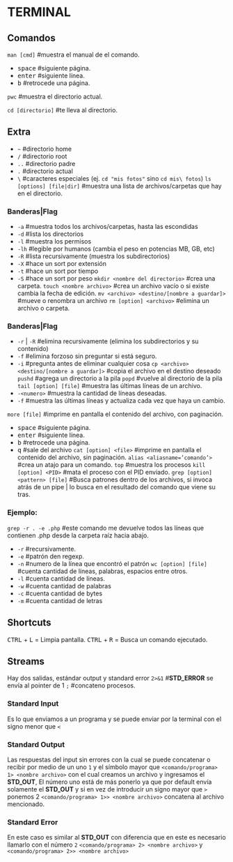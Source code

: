 # TERMINAL

## Comandos

`man [cmd]`  #muestra el manual de el comando.
 * <kbd>space</kbd> #siguiente página.
 * <kbd>enter</kbd> #siguiente línea.
 * <kbd>b</kbd> #retrocede una página.
 
`pwc` #muestra el directorio actual.

`cd [directorio]` #te lleva al directorio.

## Extra
 * `~` #directorio home
 * `/` #directorio root
 * `..` #directorio padre
 * `.` #directorio actual
 * `\` #caracteres especiales (ej. `cd "mis fotos"` sino `cd mis\ fotos`)
`ls [options] [file|dir]` #muestra una lista de archivos/carpetas que hay en el directorio. 
### Banderas|Flag
 * `-a` #muestra todos los archivos/carpetas, hasta las escondidas
 * `-d` #lista los directorios
 * `-l` #muestra los permisos
 * `-lh` #legible por humanos (cambia el peso en potencias MB, GB, etc)
 * `-R` #lista recursivamente (muestra los subdirectorios)
 * `-X` #hace un sort por extensión
 * `-t` #hace un sort por tiempo
 * `-S` #hace un sort por peso
`mkdir <nombre del directorio>` #crea una carpeta.
`touch <nombre archivo>` #crea un archivo vacío o si existe cambia la fecha de edición.
`mv <archivo> <destino/[nombre a guardar]>` #mueve o renombra un archivo
`rm [option] <archivo>` #elimina un archivo o carpeta.
### Banderas|Flag
 * `-r` | `-R` #elimina recursivamente (elimina los subdirectorios y su contenido)
 * `-f` #elimina forzoso sin preguntar si está seguro.
 * `-i` #pregunta antes de eliminar cualquier cosa
`cp <archivo> <destino/[nombre a guardar]>` #copia el archivo en el destino deseado
`pushd` #agrega un directorio a la pila 
`popd` #vuelve al directorio de la pila
`tail [option] [file]` #muestra las últimas líneas de un archivo.
 * `-<numero>` #muestra la cantidad de líneas deseadas.
 * `-f` #muestra las últimas líneas y actualiza cada vez que haya un cambio.

`more [file]` #imprime en pantalla el contenido del archivo, con paginación.
 * <kbd>space</kbd> #siguiente página.
 * <kbd>enter</kbd> #siguiente línea.
 * <kbd>b</kbd> #retrocede una página.
 * <kbd>q</kbd> #sale del archivo
`cat [option] <file>` #imprime en pantalla el contenido del archivo, sin paginación.
`alias <aliasname=’comando’>` #crea un atajo para un comando.
`top` #muestra los procesos
`kill [option] <PID>` #mata el proceso con el PID enviado.
`grep [option] <pattern> [file]` #Busca patrones dentro de los archivos, si invoca atrás de un pipe | lo busca en el resultado del comando que viene su tras.
### Ejemplo: 
`grep -r . -e .php` #este comando me devuelve todos las líneas que contienen .php desde la carpeta raíz hacia abajo.
 * `-r` #recursivamente.
 * `-e` #patrón den regexp.
 * `-n` #numero de la línea que encontró el patrón
`wc [option] [file]` #cuenta cantidad de líneas, palabras, espacios entre otros.
 * `-l` #cuenta cantidad de líneas.
 * `-w` #cuenta cantidad de palabras
 * `-c` #cuenta cantidad de bytes
 * `-m` #cuenta cantidad de letras

## Shortcuts
<kbd>CTRL</kbd> + <kbd>L</kbd> = Limpia pantalla.
<kbd>CTRL</kbd> + <kbd>R</kbd> = Busca un comando ejecutado.
## Streams
Hay dos salidas, estándar output y standard error
`2>&1` #<b>STD_ERROR</b> se envía al pointer de 1
`;` #concateno procesos.
### Standard Input
Es lo que enviamos a un programa y se puede enviar por la terminal con el signo menor que `<`
### Standard Output
Las respuestas del input sin errores con la cual se puede concatenar o recibir por medio de un uno `1` y el símbolo mayor que `<comando/programa>  1> <nombre archivo>` con el cual creamos un archivo y ingresamos el <b>STD_OUT</b>, El número uno está de más ponerlo ya que por default envía solamente el <b>STD_OUT</b> y si en vez de introducir un signo mayor que `>` ponemos 2 `<comando/programa> 1>> <nombre archivo>` concatena al archivo mencionado.
### Standard Error
En este caso es similar al <b>STD_OUT</b> con diferencia que en este es necesario llamarlo con el número `2` `<comando/programa> 2> <nombre archivo>` y `<comando/programa> 2>> <nombre archivo>`

